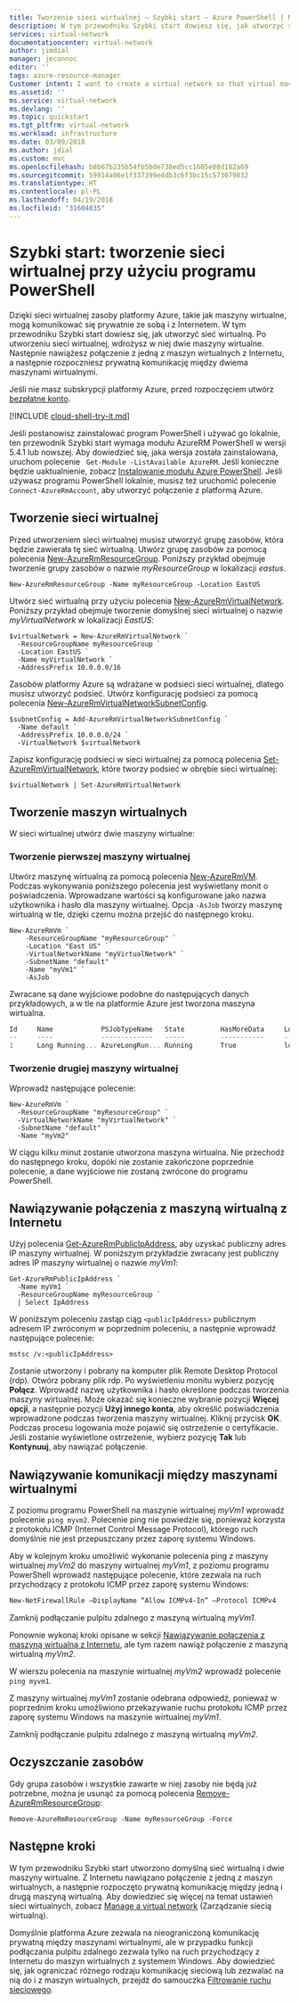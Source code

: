 ```yaml
---
title: Tworzenie sieci wirtualnej — Szybki start — Azure PowerShell | Microsoft Docs
description: W tym przewodniku Szybki start dowiesz się, jak utworzyć sieć wirtualną przy użyciu witryny Azure Portal. Dzięki sieci wirtualnej zasoby platformy Azure, takie jak maszyny wirtualne, mogą komunikować się prywatnie ze sobą i z Internetem.
services: virtual-network
documentationcenter: virtual-network
author: jimdial
manager: jeconnoc
editor: ''
tags: azure-resource-manager
Customer intent: I want to create a virtual network so that virtual machines can communicate with privately with each other and with the internet.
ms.assetid: ''
ms.service: virtual-network
ms.devlang: ''
ms.topic: quickstart
ms.tgt_pltfrm: virtual-network
ms.workload: infrastructure
ms.date: 03/09/2018
ms.author: jdial
ms.custom: mvc
ms.openlocfilehash: b8b67b235b54fb5bde738ed5cc1605e08d182a69
ms.sourcegitcommit: 59914a06e1f337399e4db3c6f3bc15c573079832
ms.translationtype: HT
ms.contentlocale: pl-PL
ms.lasthandoff: 04/19/2018
ms.locfileid: "31604035"
---
```

# <a name="quickstart-create-a-virtual-network-using-powershell"></a>Szybki start: tworzenie sieci wirtualnej przy użyciu programu PowerShell

Dzięki sieci wirtualnej zasoby platformy Azure, takie jak maszyny wirtualne, mogą komunikować się prywatnie ze sobą i z Internetem. W tym przewodniku Szybki start dowiesz się, jak utworzyć sieć wirtualną. Po utworzeniu sieci wirtualnej, wdrożysz w niej dwie maszyny wirtualne. Następnie nawiążesz połączenie z jedną z maszyn wirtualnych z Internetu, a następnie rozpoczniesz prywatną komunikację między dwiema maszynami wirtualnymi.

Jeśli nie masz subskrypcji platformy Azure, przed rozpoczęciem utwórz [bezpłatne konto](https://azure.microsoft.com/free/?WT.mc_id=A261C142F).

[!INCLUDE [cloud-shell-try-it.md](../../includes/cloud-shell-powershell.md)]

Jeśli postanowisz zainstalować program PowerShell i używać go lokalnie, ten przewodnik Szybki start wymaga modułu AzureRM PowerShell w wersji 5.4.1 lub nowszej. Aby dowiedzieć się, jaka wersja została zainstalowana, uruchom polecenie ` Get-Module -ListAvailable AzureRM`. Jeśli konieczne będzie uaktualnienie, zobacz [Instalowanie modułu Azure PowerShell](/powershell/azure/install-azurerm-ps). Jeśli używasz programu PowerShell lokalnie, musisz też uruchomić polecenie `Connect-AzureRmAccount`, aby utworzyć połączenie z platformą Azure.

## <a name="create-a-virtual-network"></a>Tworzenie sieci wirtualnej

Przed utworzeniem sieci wirtualnej musisz utworzyć grupę zasobów, która będzie zawierała tę sieć wirtualną. Utwórz grupę zasobów za pomocą polecenia [New-AzureRmResourceGroup](/powershell/module/AzureRM.Resources/New-AzureRmResourceGroup). Poniższy przykład obejmuje tworzenie grupy zasobów o nazwie *myResourceGroup* w lokalizacji *eastus*.

```azurepowershell-interactive
New-AzureRmResourceGroup -Name myResourceGroup -Location EastUS
```

Utwórz sieć wirtualną przy użyciu polecenia [New-AzureRmVirtualNetwork](/powershell/module/azurerm.network/new-azurermvirtualnetwork). Poniższy przykład obejmuje tworzenie domyślnej sieci wirtualnej o nazwie *myVirtualNetwork* w lokalizacji *EastUS*:

```azurepowershell-interactive
$virtualNetwork = New-AzureRmVirtualNetwork `
  -ResourceGroupName myResourceGroup `
  -Location EastUS `
  -Name myVirtualNetwork `
  -AddressPrefix 10.0.0.0/16
```

Zasobów platformy Azure są wdrażane w podsieci sieci wirtualnej, dlatego musisz utworzyć podsieć. Utwórz konfigurację podsieci za pomocą polecenia [New-AzureRmVirtualNetworkSubnetConfig](/powershell/module/azurerm.network/new-azurermvirtualnetworksubnetconfig). 

```azurepowershell-interactive
$subnetConfig = Add-AzureRmVirtualNetworkSubnetConfig `
  -Name default `
  -AddressPrefix 10.0.0.0/24 `
  -VirtualNetwork $virtualNetwork
```

Zapisz konfigurację podsieci w sieci wirtualnej za pomocą polecenia [Set-AzureRmVirtualNetwork](/powershell/module/azurerm.network/Set-AzureRmVirtualNetwork), które tworzy podsieć w obrębie sieci wirtualnej:

```azurepowershell-interactive
$virtualNetwork | Set-AzureRmVirtualNetwork
```

## <a name="create-virtual-machines"></a>Tworzenie maszyn wirtualnych

W sieci wirtualnej utwórz dwie maszyny wirtualne:

### <a name="create-the-first-vm"></a>Tworzenie pierwszej maszyny wirtualnej

Utwórz maszynę wirtualną za pomocą polecenia [New-AzureRmVM](/powershell/module/azurerm.compute/new-azurermvm). Podczas wykonywania poniższego polecenia jest wyświetlany monit o poświadczenia. Wprowadzane wartości są konfigurowane jako nazwa użytkownika i hasło dla maszyny wirtualnej. Opcja `-AsJob` tworzy maszynę wirtualną w tle, dzięki czemu można przejść do następnego kroku.

```azurepowershell-interactive
New-AzureRmVm `
    -ResourceGroupName "myResourceGroup" `
    -Location "East US" `
    -VirtualNetworkName "myVirtualNetwork" `
    -SubnetName "default" `
    -Name "myVm1" `
    -AsJob
```

Zwracane są dane wyjściowe podobne do następujących danych przykładowych, a w tle na platformie Azure jest tworzona maszyna wirtualna.

```powershell
Id     Name            PSJobTypeName   State         HasMoreData     Location             Command                  
--     ----            -------------   -----         -----------     --------             -------                  
1      Long Running... AzureLongRun... Running       True            localhost            New-AzureRmVM     
```

### <a name="create-the-second-vm"></a>Tworzenie drugiej maszyny wirtualnej 

Wprowadź następujące polecenie:

```azurepowershell-interactive
New-AzureRmVm `
  -ResourceGroupName "myResourceGroup" `
  -VirtualNetworkName "myVirtualNetwork" `
  -SubnetName "default" `
  -Name "myVm2"
```

W ciągu kilku minut zostanie utworzona maszyna wirtualna. Nie przechodź do następnego kroku, dopóki nie zostanie zakończone poprzednie polecenie, a dane wyjściowe nie zostaną zwrócone do programu PowerShell.

## <a name="connect-to-a-vm-from-the-internet"></a>Nawiązywanie połączenia z maszyną wirtualną z Internetu

Użyj polecenia [Get-AzureRmPublicIpAddress](/powershell/module/azurerm.network/get-azurermpublicipaddress), aby uzyskać publiczny adres IP maszyny wirtualnej. W poniższym przykładzie zwracany jest publiczny adres IP maszyny wirtualnej o nazwie *myVm1*:

```azurepowershell-interactive
Get-AzureRmPublicIpAddress `
  -Name myVm1 `
  -ResourceGroupName myResourceGroup `
  | Select IpAddress
```

W poniższym poleceniu zastąp ciąg `<publicIpAddress>` publicznym adresem IP zwróconym w poprzednim poleceniu, a następnie wprowadź następujące polecenie: 

```
mstsc /v:<publicIpAddress>
```

Zostanie utworzony i pobrany na komputer plik Remote Desktop Protocol (rdp). Otwórz pobrany plik rdp. Po wyświetleniu monitu wybierz pozycję **Połącz**. Wprowadź nazwę użytkownika i hasło określone podczas tworzenia maszyny wirtualnej. Może okazać się konieczne wybranie pozycji **Więcej opcji**, a następnie pozycji **Użyj innego konta**, aby określić poświadczenia wprowadzone podczas tworzenia maszyny wirtualnej. Kliknij przycisk **OK**. Podczas procesu logowania może pojawić się ostrzeżenie o certyfikacie. Jeśli zostanie wyświetlone ostrzeżenie, wybierz pozycję **Tak** lub **Kontynuuj**, aby nawiązać połączenie.

## <a name="communicate-between-vms"></a>Nawiązywanie komunikacji między maszynami wirtualnymi

Z poziomu programu PowerShell na maszynie wirtualnej *myVm1* wprowadź polecenie `ping myvm2`. Polecenie ping nie powiedzie się, ponieważ korzysta z protokołu ICMP (Internet Control Message Protocol), którego ruch domyślnie nie jest przepuszczany przez zaporę systemu Windows.

Aby w kolejnym kroku umożliwić wykonanie polecenia ping z maszyny wirtualnej *myVm2* do maszyny wirtualnej *myVm1*, z poziomu programu PowerShell wprowadź następujące polecenie, które zezwala na ruch przychodzący z protokołu ICMP przez zaporę systemu Windows:

```powershell
New-NetFirewallRule –DisplayName “Allow ICMPv4-In” –Protocol ICMPv4
```

Zamknij podłączanie pulpitu zdalnego z maszyną wirtualną *myVm1*. 

Ponownie wykonaj kroki opisane w sekcji [Nawiązywanie połączenia z maszyną wirtualną z Internetu](#connect-to-a-vm-from-the-internet), ale tym razem nawiąż połączenie z maszyną wirtualną *myVm2*. 

W wierszu polecenia na maszynie wirtualnej *myVm2* wprowadź polecenie `ping myvm1`.

Z maszyny wirtualnej *myVm1* zostanie odebrana odpowiedź, ponieważ w poprzednim kroku umożliwiono przekazywanie ruchu protokołu ICMP przez zaporę systemu Windows na maszynie wirtualnej *myVm1*.

Zamknij podłączanie pulpitu zdalnego z maszyną wirtualną *myVm2*.

## <a name="clean-up-resources"></a>Oczyszczanie zasobów

Gdy grupa zasobów i wszystkie zawarte w niej zasoby nie będą już potrzebne, można je usunąć za pomocą polecenia [Remove-AzureRmResourceGroup](/powershell/module/azurerm.resources/remove-azurermresourcegroup):

```azurepowershell-interactive 
Remove-AzureRmResourceGroup -Name myResourceGroup -Force
```

## <a name="next-steps"></a>Następne kroki

W tym przewodniku Szybki start utworzono domyślną sieć wirtualną i dwie maszyny wirtualne. Z Internetu nawiązano połączenie z jedną z maszyn wirtualnych, a następnie rozpoczęto prywatną komunikację między jedną i drugą maszyną wirtualną. Aby dowiedzieć się więcej na temat ustawień sieci wirtualnych, zobacz [Manage a virtual network](manage-virtual-network.md) (Zarządzanie siecią wirtualną). 

Domyślnie platforma Azure zezwala na nieograniczoną komunikację prywatną między maszynami wirtualnymi, ale w przypadku funkcji podłączania pulpitu zdalnego zezwala tylko na ruch przychodzący z Internetu do maszyn wirtualnych z systemem Windows. Aby dowiedzieć się, jak ograniczać różnego rodzaju komunikację sieciową lub zezwalać na nią do i z maszyn wirtualnych, przejdź do samouczka [Filtrowanie ruchu sieciowego](tutorial-filter-network-traffic.md).
